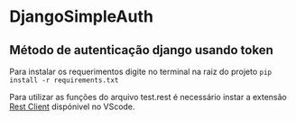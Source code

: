 # DjangoSimpleAuth

## Método de autenticação django usando token

Para instalar os requerimentos digite no terminal na raiz do projeto ``pip install -r requirements.txt``

Para utilizar as funções do arquivo test.rest é necessário instar a extensão [Rest Client](https://marketplace.visualstudio.com/items?itemName=humao.rest-client) dispónivel no VScode.
